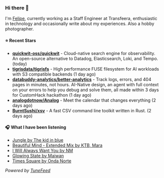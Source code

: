 ### Hi there 👋

I'm [Felipe](https://felipevm.com), currently working as a Staff Engineer at Transfeera, enthusiastic in technology and occasionally write about my experiences. Also a hobby photographer.

#### ⭐ Recent Stars
- **[quickwit-oss/quickwit](https://github.com/quickwit-oss/quickwit)** - Cloud-native search engine for observability. An open-source alternative to Datadog, Elasticsearch, Loki, and Tempo. (today)
- **[tigrisdata/tigrisfs](https://github.com/tigrisdata/tigrisfs)** - High performance FUSE filesystem for AI workloads with S3 compatible backends (1 day ago)
- **[databuddy-analytics/better-analytics](https://github.com/databuddy-analytics/better-analytics)** - Track logs, errors, and 404 pages in minutes, not hours. AI-Native design, an agent with full context on your errors to help you debug and solve them, all made within 3 days for CustomHack hackathon (1 day ago)
- **[analogdotnow/Analog](https://github.com/analogdotnow/Analog)** - Meet the calendar that changes everything (2 days ago)
- **[BurntSushi/xsv](https://github.com/BurntSushi/xsv)** - A fast CSV command line toolkit written in Rust. (2 days ago)

#### 🎧 What I have been listening
- [Jungle by The kid in blue](https://open.spotify.com/track/4OjdjSC3daLXsixkIU4FGM)
- [Beautiful Mind - Extended Mix by KTB, Mara](https://open.spotify.com/track/5T5tcSDlF5VxcelPRaeV9c)
- [I Will Always Want You by NM](https://open.spotify.com/track/303aPX27Pgbc3pPiXuq0Gf)
- [Glowing State by Maiwan](https://open.spotify.com/track/3mHAqQWWO4BWRME0sSFzEj)
- [Times Square by Onda Norte](https://open.spotify.com/track/4bbQ3Yanq8aBBUi7Y0idgO)

_Powered by [TuneFeed](https://tunefeed.app?ref=github.com)_
